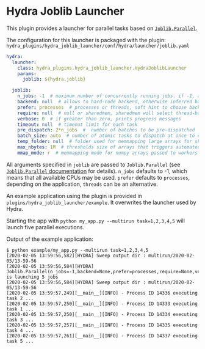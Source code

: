 # Hydra Joblib Launcher

This plugin provides a launcher for parallel tasks based on [`Joblib.Parallel`](https://joblib.readthedocs.io/en/latest/parallel.html).

The configuration for this launcher is packaged with the plugin:
`hydra_plugins/hydra_joblib_launcher/conf/hydra/launcher/joblib.yaml`
```yaml
hydra:
  launcher:
    class: hydra_plugins.hydra_joblib_launcher.HydraJoblibLauncher
    params:
      joblib: ${hydra.joblib}

  joblib:
    n_jobs: -1  # maximum number of concurrently running jobs. if -1, all CPUs are used
    backend: null  # allows to hard-code backend, otherwise inferred based on prefer and require
    prefer: processes  # processes or threads, soft hint to choose backend
    require: null  # null or sharedmem, sharedmem will select thread-based backend
    verbose: 0  # if greater than zero, prints progress messages
    timeout: null  # timeout limit for each task
    pre_dispatch: 2*n_jobs  #  number of batches to be pre-dispatched
    batch_size: auto  # number of atomic tasks to dispatch at once to each worker
    temp_folder: null  # folder used for memmapping large arrays for sharing memory with workers
    max_nbytes: 1M  # thresholds size of arrays that triggers automated memmapping
    mmap_mode: r  # memmapping mode for numpy arrays passed to workers
```

All arguments specified in `joblib` are passed to `Joblib.Parallel` (see [`Joblib.Parallel` documentation](https://joblib.readthedocs.io/en/latest/parallel.html) for details). `n_jobs` defaults to -1, which means that all available CPUs may be used. `prefer` defaults to `processes`, depending on the application, `threads` can be an alternative. 

An example application using the plugin is provided in `plugins/hydra_joblib_launcher/example`. It overwrites the launcher used by Hydra.

Starting the app with `python my_app.py --multirun task=1,2,3,4,5` will launch five parallel executions.

Output of the example application:
```text
$ python example/my_app.py --multirun task=1,2,3,4,5
[2020-02-05 13:59:56,582][HYDRA] Sweep output dir : multirun/2020-02-05/13-59-56
[2020-02-05 13:59:56,584][HYDRA] Joblib.Parallel(n_jobs=-1,backend=None,prefer=processes,require=None,verbose=0,timeout=None,pre_dispatch=2*n_jobs,batch_size=auto,temp_folder=None,max_nbytes=1M,mmap_mode=r) is launching 5 jobs
[2020-02-05 13:59:56,584][HYDRA] Sweep output dir : multirun/2020-02-05/13-59-56
[2020-02-05 13:59:57,249][__main__][INFO] - Process ID 14336 executing task 2 ...
[2020-02-05 13:59:57,250][__main__][INFO] - Process ID 14333 executing task 1 ...
[2020-02-05 13:59:57,250][__main__][INFO] - Process ID 14334 executing task 3 ...
[2020-02-05 13:59:57,257][__main__][INFO] - Process ID 14335 executing task 4 ...
[2020-02-05 13:59:57,261][__main__][INFO] - Process ID 14337 executing task 5 ...
```
